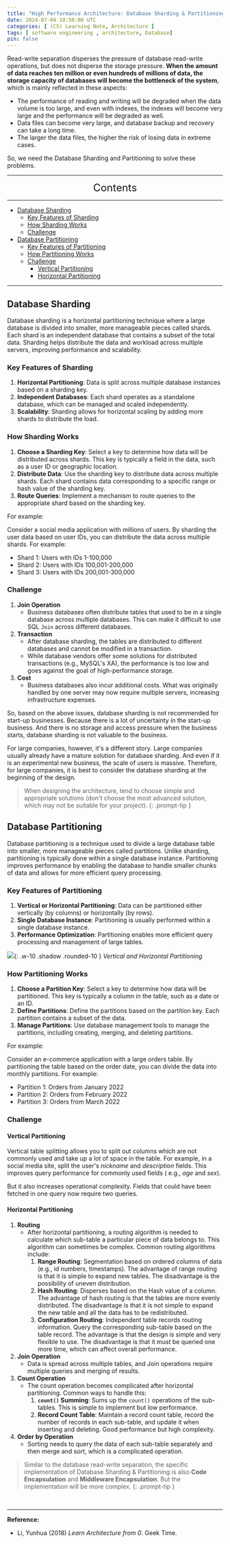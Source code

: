 ```yaml
---
title: "High Performance Architecture: Database Sharding & Partitioning"
date: 2024-07-04 18:50:00 UTC
categories: [ (CS) Learning Note, Architecture ]
tags: [ software engineering , architecture, Database]
pin: false
---
```


Read-write separation disperses the pressure of database read-write operations, but does not disperse the storage pressure. **When the amount of data reaches ten million or even hundreds of millions of data, the storage capacity of databases will become the bottleneck of the system**, which is mainly reflected in these aspects:

- The performance of reading and writing will be degraded when the data volume is too large, and even with indexes, the indexes will become very large and the performance will be degraded as well.
- Data files can become very large, and database backup and recovery can take a long time.
- The larger the data files, the higher the risk of losing data in extreme cases.

So, we need the Database Sharding and Partitioning to solve these problems.

---
<center><font size='5'> Contents </font></center>

---

<!-- TOC -->
  * [Database Sharding](#database-sharding)
    * [Key Features of Sharding](#key-features-of-sharding)
    * [How Sharding Works](#how-sharding-works)
    * [Challenge](#challenge)
  * [Database Partitioning](#database-partitioning)
    * [Key Features of Partitioning](#key-features-of-partitioning)
    * [How Partitioning Works](#how-partitioning-works)
    * [Challenge](#challenge-1)
      * [Vertical Partitioning](#vertical-partitioning)
      * [Horizontal Partitioning](#horizontal-partitioning)
<!-- TOC -->

---

## Database Sharding

Database sharding is a horizontal partitioning technique where a large database is divided into smaller, more manageable pieces called shards. Each shard is an independent database that contains a subset of the total data. Sharding helps distribute the data and workload across multiple servers, improving performance and scalability.

### Key Features of Sharding

1. **Horizontal Partitioning**: Data is split across multiple database instances based on a sharding key.
2. **Independent Databases**: Each shard operates as a standalone database, which can be managed and scaled independently.
3. **Scalability**: Sharding allows for horizontal scaling by adding more shards to distribute the load.

### How Sharding Works

1. **Choose a Sharding Key**: Select a key to determine how data will be distributed across shards. This key is typically a field in the data, such as a user ID or geographic location.
2. **Distribute Data**: Use the sharding key to distribute data across multiple shards. Each shard contains data corresponding to a specific range or hash value of the sharding key.
3. **Route Queries**: Implement a mechanism to route queries to the appropriate shard based on the sharding key.

For example:

Consider a social media application with millions of users. By sharding the user data based on user IDs, you can distribute the data across multiple shards. For example:
- Shard 1: Users with IDs 1-100,000
- Shard 2: Users with IDs 100,001-200,000
- Shard 3: Users with IDs 200,001-300,000

### Challenge

1. **Join Operation**
   - Business databases often distribute tables that used to be in a single database across multiple databases. This can make it difficult to use SQL `Join` across different databases.
2. **Transaction** 
   - After database sharding, the tables are distributed to different databases and cannot be modified in a transaction.
   - While database vendors offer some solutions for distributed transactions (e.g., MySQL's XA), the performance is too low and goes against the goal of high-performance storage.
3. **Cost**
   - Business databases also incur additional costs. What was originally handled by one server may now require multiple servers, increasing infrastructure expenses.

So, based on the above issues, database sharding is not recommended for start-up businesses. Because there is a lot of uncertainty in the start-up business. And there is no storage and access pressure when the business starts, database sharding is not valuable to the business.

For large companies, however, it's a different story. Large companies usually already have a mature solution for database sharding. And even if it is an experimental new business, the scale of users is massive. Therefore, for large companies, it is best to consider the database sharding at the beginning of the design.

> When designing the architecture, tend to choose simple and appropriate solutions (don't choose the most advanced solution, which may not be suitable for your project).
{: .prompt-tip }

## Database Partitioning

Database partitioning is a technique used to divide a large database table into smaller, more manageable pieces called partitions. Unlike sharding, partitioning is typically done within a single database instance. Partitioning improves performance by enabling the database to handle smaller chunks of data and allows for more efficient query processing.

### Key Features of Partitioning

1. **Vertical or Horizontal Partitioning**: Data can be partitioned either vertically (by columns) or horizontally (by rows).
2. **Single Database Instance**: Partitioning is usually performed within a single database instance.
3. **Performance Optimization**: Partitioning enables more efficient query processing and management of large tables.

![](https://i.postimg.cc/2ybb5B1j/sp1.png){: .w-10 .shadow .rounded-10 }
_Vertical and Horizontal Partitioning_


### How Partitioning Works

1. **Choose a Partition Key**: Select a key to determine how data will be partitioned. This key is typically a column in the table, such as a date or an ID.
2. **Define Partitions**: Define the partitions based on the partition key. Each partition contains a subset of the data.
3. **Manage Partitions**: Use database management tools to manage the partitions, including creating, merging, and deleting partitions.

For example:

Consider an e-commerce application with a large orders table. By partitioning the table based on the order date, you can divide the data into monthly partitions. For example:
- Partition 1: Orders from January 2022
- Partition 2: Orders from February 2022
- Partition 3: Orders from March 2022

### Challenge

#### Vertical Partitioning

Vertical table splitting allows you to split out columns which are not commonly used and take up a lot of space in the table. For example, in a social media site, split the user's _nickname_ and _description_ fields. This improves query performance for commonly used fields ( e.g., _age_ and _sex_).

But it also increases operational complexity. Fields that could have been fetched in one query now require two queries.


#### Horizontal Partitioning

1. **Routing**
   - After horizontal partitioning, a routing algorithm is needed to calculate which sub-table a particular piece of data belongs to. This algorithm can sometimes be complex. Common routing algorithms include:
      1. **Range Routing**: Segmentation based on ordered columns of data (e.g., id numbers, timestamps). The advantage of range routing is that it is simple to expand new tables. The disadvantage is the possibility of uneven distribution.
      2. **Hash Routing**: Disperses based on the Hash value of a column. The advantage of hash routing is that the tables are more evenly distributed. The disadvantage is that it is not simple to expand the new table and all the data has to be redistributed.
      3. **Configuration Routing**: Independent table records routing information. Query the corresponding sub-table based on the table record. The advantage is that the design is simple and very flexible to use. The disadvantage is that it must be queried one more time, which can affect overall performance.
2. **Join Operation**
   - Data is spread across multiple tables, and Join operations require multiple queries and merging of results.
3. **Count Operation**
   - The count operation becomes complicated after horizontal partitioning. Common ways to handle this:
      1. **`count()` Summing**: Sums up the `count()` operations of the sub-tables. This is simple to implement but low performance.
      2. **Record Count Table**: Maintain a record count table, record the number of records in each sub-table, and update it when inserting and deleting. Good performance but high complexity.
4. **Order by Operation**
   - Sorting needs to query the data of each sub-table separately and then merge and sort, which is a complicated operation.

> Similar to the database read-write separation, the specific implementation of Database Sharding & Partitioning is also **Code Encapsulation** and **Middleware Encapsulation**. But the implementation will be more complex.
{: .prompt-tip }

<br>

---

**Reference:**

- Li, Yunhua (2018) _Learn Architecture from 0_. Geek Time.
